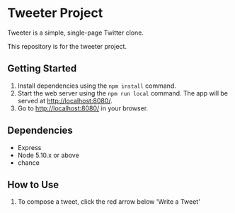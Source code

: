 # Tweeter Project

Tweeter is a simple, single-page Twitter clone.

This repository is for the tweeter project.

## Getting Started

1. Install dependencies using the `npm install` command.
2. Start the web server using the `npm run local` command. The app will be served at <http://localhost:8080/>.
3. Go to <http://localhost:8080/> in your browser.

## Dependencies

- Express
- Node 5.10.x or above
- chance

## How to Use

1. To compose a tweet, click the red arrow below 'Write a Tweet'

